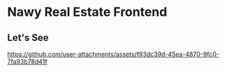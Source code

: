 # Nawy Real Estate Frontend


## Let's See



https://github.com/user-attachments/assets/f93dc39d-45ea-4870-9fc0-7fa93b78d41f

